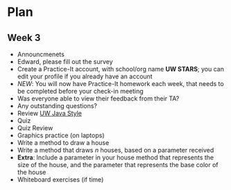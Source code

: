 # Plan
## Week 3

* Announcmenets
 * Edward, please fill out the survey
 * Create a Practice-It account, with school/org name __UW STARS__; you can edit your profile if you already have an account
 * _NEW_: You will now have Practice-It homework each week, that needs to be completed before your check-in meeting
* Was everyone able to view their feedback from their TA?
* Any outstanding questions?
* Review [UW Java Style](../style.md)
* Quiz
* Quiz Review
* Graphics practice (on laptops)
 * Write a method to draw a house
 * Write a method that draws _n_ houses, based on a parameter received
 * __Extra__: Include a parameter in your house method that represents the size of the house, and the parameter that represents the base color of the house
* Whiteboard exercises (if time)
